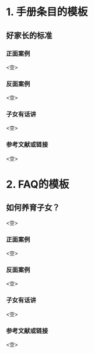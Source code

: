 <!-- 这是示例模板文件。-->
<!-- 注1：每新增一个条目，都应该在对应的文件下建立一个独立的md文件，如包含图片则需要先建一个同名文件夹，然后将对应md文件和图片放入同一文件夹（文件名和文件夹名中不要包含标点）。添加后需在README.md文件中加入引用。 -->
<!-- 注2：编写时请按照备注要求，并在提交前删除所有备注。 -->
<!-- 注3：添加条目前请先查询是否有类似或相同的条目，如有请先考虑更新或补充已有条目，避免雷同。-->

# 1. 手册条目的模板

<!-- 标题，使用二级标题，无需添加编号 -->
## 好家长的标准

<!-- 直接在正文添加内容，无需小标题 -->

<!-- 添加正面案例1个，如没有则保留<空>占位符 -->
### 正面案例
<空>

<!-- 添加反面案例1个，如没有则保留<空>占位符 -->
### 反面案例
<空>

<!-- 来自子女的看法，如没有则保留<空>占位符 -->
<!-- 注意：这一部分意在反映子女的具体反馈，默认应该由未成年子女补充，家长一般不用填写。-->
### 子女有话讲
<空>

### 参考文献或链接
<空>

# 2. FAQ的模板

<!-- 一般以疑问句方式写FAQ标题，无需添加编号，对于md文件名中不要包括符号 -->
## 如何养育子女？

<!-- 直接在正文添加内容，无需小标题，不允许为空，也就是说有答案才能提交。如果只有疑问不能回答，请先去Issues页面提问 -->
<空>

<!-- 添加正面案例1个，如没有则保留<空>占位符 -->
### 正面案例
<空>

<!-- 添加反面案例1个，如没有则保留<空>占位符 -->
### 反面案例
<空>

<!-- 来自子女的看法，如没有则保留<空>占位符 -->
<!-- 注意：这一部分意在反映子女的具体反馈，默认应该由未成年子女补充，家长一般不用填写。-->
### 子女有话讲
<空>

### 参考文献或链接
<空>